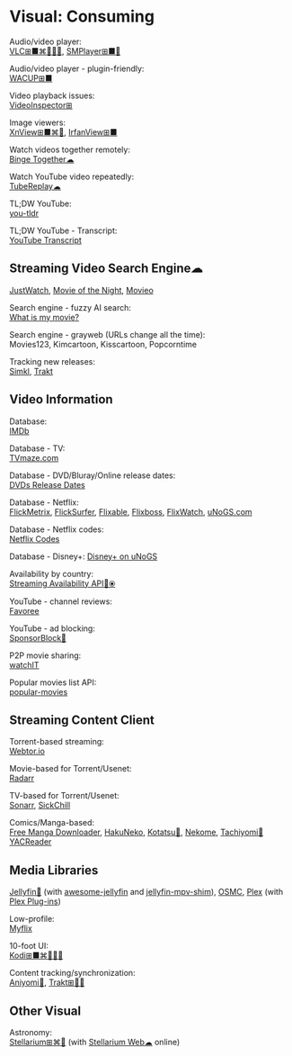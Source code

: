 # Visual: Consuming

Audio/video player:  
[VLC⊞■⌘🐧🍎🤖](https://www.videolan.org/vlc/),
[SMPlayer⊞■🐧](https://www.smplayer.info/)

Audio/video player - plugin-friendly:  
[WACUP⊞■](https://getwacup.com/)

Video playback issues:  
[VideoInspector⊞](https://kcsoftwares.com/?vtb)

Image viewers:  
[XnView⊞■⌘🐧](https://www.xnview.com/),
[IrfanView⊞■](https://www.irfanview.com/)

Watch videos together remotely:  
[Binge Together☁](https://bingetogether.com/)

Watch YouTube video repeatedly:  
[TubeReplay☁](https://www.tubereplay.com/)

TL;DW YouTube:  
[you-tldr](https://www.you-tldr.com/)

TL;DW YouTube - Transcript:  
[YouTube Transcript](https://youtubetranscript.com/)

## Streaming Video Search Engine☁

[JustWatch](https://www.justwatch.com/),
[Movie of the Night](https://www.movieofthenight.com/),
[Movieo](https://movieo.me/)

Search engine - fuzzy AI search:  
[What is my movie?](https://www.whatismymovie.com/)

Search engine - grayweb (URLs change all the time):  
Movies123,
Kimcartoon,
Kisscartoon,
Popcorntime

Tracking new releases:  
[Simkl](https://simkl.com/),
[Trakt](https://trakt.tv/)

## Video Information

Database:  
[IMDb](https://www.imdb.com/)

Database - TV:  
[TVmaze.com](https://www.tvmaze.com/)

Database - DVD/Bluray/Online release dates:  
[DVDs Release Dates](https://www.dvdsreleasedates.com/)

Database - Netflix:  
[FlickMetrix](https://flickmetrix.com/),
[FlickSurfer](http://flicksurfer.com/),
[Flixable](https://flixable.com/),
[Flixboss](https://flixboss.com/),
[FlixWatch](https://flixwatch.co/),
[uNoGS.com](https://unogs.com/)

Database - Netflix codes:  
[Netflix Codes](https://www.netflix-codes.com/)

Database - Disney+:
[Disney+ on uNoGS](https://dplus.uno.gs/)

Availability by country:  
[Streaming Availability API🔌⦿](https://www.movieofthenight.com/about/api)

YouTube - channel reviews:  
[Favoree](https://www.favoree.io/)

YouTube - ad blocking:  
[SponsorBlock🔌](https://sponsor.ajay.app/)

P2P movie sharing:  
[watchIT](https://github.com/ZorrillosDev/watchit-app)

Popular movies list API:  
[popular-movies](https://github.com/sjlu/popular-movies)

## Streaming Content Client

Torrent-based streaming:  
[Webtor.io](https://webtor.io/)

Movie-based for Torrent/Usenet:  
[Radarr](https://radarr.video/)

TV-based for Torrent/Usenet:  
[Sonarr](https://sonarr.tv/),
[SickChill](https://sickchill.github.io/)

Comics/Manga-based:  
[Free Manga Downloader](https://sourceforge.net/projects/fmd/),
[HakuNeko](https://hakuneko.download/),
[Kotatsu🤖](https://kotatsu.app/),
[Nekome](https://github.com/Chesire/Nekome),
[Tachiyomi🤖](https://tachiyomi.org/)
[YACReader](https://www.yacreader.com/)

## Media Libraries

[Jellyfin🐧](https://jellyfin.org/) (with [awesome-jellyfin](https://github.com/awesome-jellyfin/awesome-jellyfin) and [jellyfin-mpv-shim](https://github.com/jellyfin/jellyfin-mpv-shim)),
[OSMC](https://osmc.tv/),
[Plex](https://www.plex.tv/) (with [Plex Plug-ins](https://github.com/plexinc-plugins))

Low-profile:  
[Myflix](https://github.com/farfalleflickan/Myflix)

10-foot UI:  
[Kodi⊞■⌘🐧🍎🤖](https://kodi.tv/)

Content tracking/synchronization:  
[Aniyomi🤖](https://aniyomi.org/),
[Trakt⊞🍎🤖](https://trakt.tv/)

## Other Visual

Astronomy:  
[Stellarium⊞⌘🐧](https://stellarium.org/) (with [Stellarium Web☁](https://stellarium-web.org/) online)
